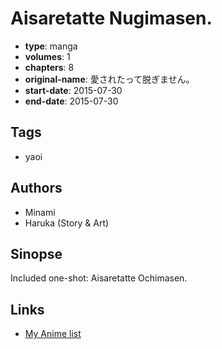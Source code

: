 # Aisaretatte Nugimasen.

-   **type**: manga
-   **volumes**: 1
-   **chapters**: 8
-   **original-name**: 愛されたって脱ぎません。
-   **start-date**: 2015-07-30
-   **end-date**: 2015-07-30

## Tags

-   yaoi

## Authors

-   Minami
-   Haruka (Story & Art)

## Sinopse

Included one-shot: Aisaretatte Ochimasen.

## Links

-   [My Anime list](https://myanimelist.net/manga/113585/Aisaretatte_Nugimasen)
